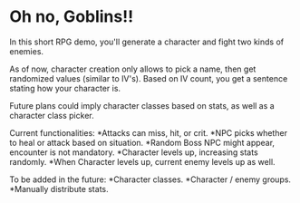 # Oh no, Goblins!!

In this short RPG demo, you'll generate a character and fight two kinds of enemies.

As of now, character creation only allows to pick a name, then get randomized values (similar to IV's). Based on IV count, you get a sentence stating how your character is.

Future plans could imply character classes based on stats, as well as a character class picker.

Current functionalities:
*Attacks can miss, hit, or crit.
*NPC picks whether to heal or attack based on situation.
*Random Boss NPC might appear, encounter is not mandatory.
*Character levels up, increasing stats randomly.
*When Character levels up, current enemy levels up as well.

To be added in the future:
*Character classes.
*Character / enemy groups.
*Manually distribute stats.
